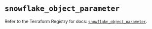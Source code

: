 # `snowflake_object_parameter`

Refer to the Terraform Registry for docs: [`snowflake_object_parameter`](https://registry.terraform.io/providers/snowflakedb/snowflake/2.5.0/docs/resources/object_parameter).

